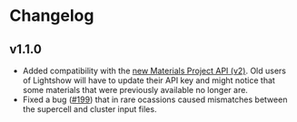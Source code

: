 # Changelog

## v1.1.0

- Added compatibility with the [new Materials Project API (v2)](https://next-gen.materialsproject.org/api). Old users of Lightshow will have to update their API key and might notice that some materials that were previously available no longer are.
- Fixed a bug ([#199](https://github.com/AI-multimodal/Lightshow/issues/199)) that in rare ocassions caused mismatches between the supercell and cluster input files.

